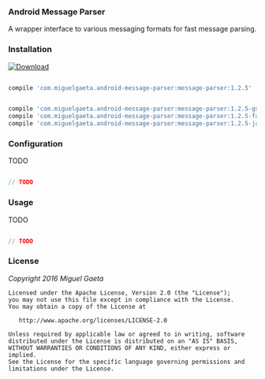 ### Android Message Parser

A wrapper interface to various messaging formats for fast message parsing.

### Installation

[![Download](https://api.bintray.com/packages/mrkcsc/maven/com.miguelgaeta.message-parser/images/download.svg)](https://bintray.com/mrkcsc/maven/com.miguelgaeta.message-parser/_latestVersion)

```groovy

compile 'com.miguelgaeta.android-message-parser:message-parser:1.2.5'

```

```groovy

compile 'com.miguelgaeta.android-message-parser:message-parser:1.2.5-gson'
compile 'com.miguelgaeta.android-message-parser:message-parser:1.2.5-fast-json'
compile 'com.miguelgaeta.android-message-parser:message-parser:1.2.5-jackson'

```

### Configuration

TODO

```java

// TODO

```

### Usage

TODO

```java

// TODO

```

### License

*Copyright 2016 Miguel Gaeta*

    Licensed under the Apache License, Version 2.0 (the "License");
    you may not use this file except in compliance with the License.
    You may obtain a copy of the License at

       http://www.apache.org/licenses/LICENSE-2.0

    Unless required by applicable law or agreed to in writing, software
    distributed under the License is distributed on an "AS IS" BASIS,
    WITHOUT WARRANTIES OR CONDITIONS OF ANY KIND, either express or implied.
    See the License for the specific language governing permissions and
    limitations under the License.
